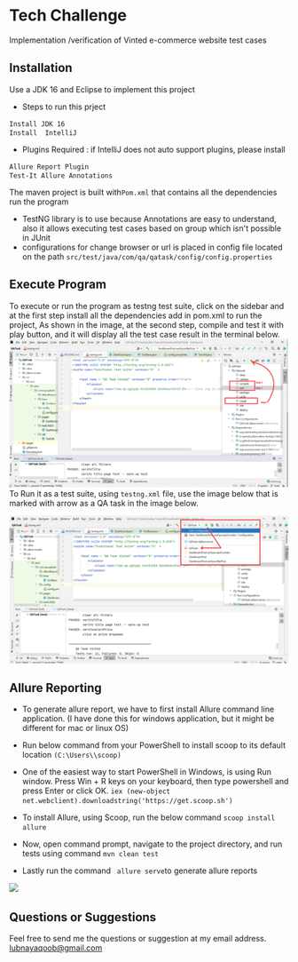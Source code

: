 
# Tech Challenge

Implementation /verification of Vinted e-commerce website test cases 
## Installation

Use a JDK 16 and Eclipse to implement this project 
* Steps to run this prject
```
Install JDK 16
Install  IntelliJ
```

* Plugins Required : if IntelliJ does not auto support plugins, please install 
```
Allure Report Plugin
Test-It Allure Annotations
```


The maven project is built with```Pom.xml```  that contains all the dependencies run the program
* TestNG library is to use because Annotations are easy to understand, also it allows executing test cases based on group which isn't possible in JUnit
* configurations for change browser or url is placed in config file located on the path ``src/test/java/com/qa/qatask/config/config.properties``


## Execute Program 
To execute or run the program as testng test suite, click on the sidebar and at the first step install all the dependencies add in pom.xml to run the project,
As shown in the image, at the second step, compile and test it with play button, 
and it will display all the test case result in the terminal below. 
![](images/1.png)
To Run it as a test suite, using ``testng.xml`` file, use the image below that is marked with arrow as a QA task in the image below. 

![](images/2.png)


## Allure Reporting

* To generate allure report, we have to first install Allure command line application. (I have done this for windows application, but it might be different for mac or linux OS)

* Run below command from your PowerShell to install scoop to its default location
  `````(C:\Users\\scoop)`````
* One of the easiest way to start PowerShell in Windows, is using Run window. Press Win + R keys on your keyboard, then type powershell and press Enter or click OK. ``iex (new-object net.webclient).downloadstring('https://get.scoop.sh')``
* To install Allure, using Scoop, run the below command  ``scoop install allure``
* Now, open command prompt, navigate to the project directory, and run tests using command `` mvn clean test
  ``
* Lastly run the command `` allure serve``to generate allure reports

![](images/3.png)
## Questions or Suggestions
Feel free to send me the questions or suggestion at my email address.
lubnayaqoob@gmail.com